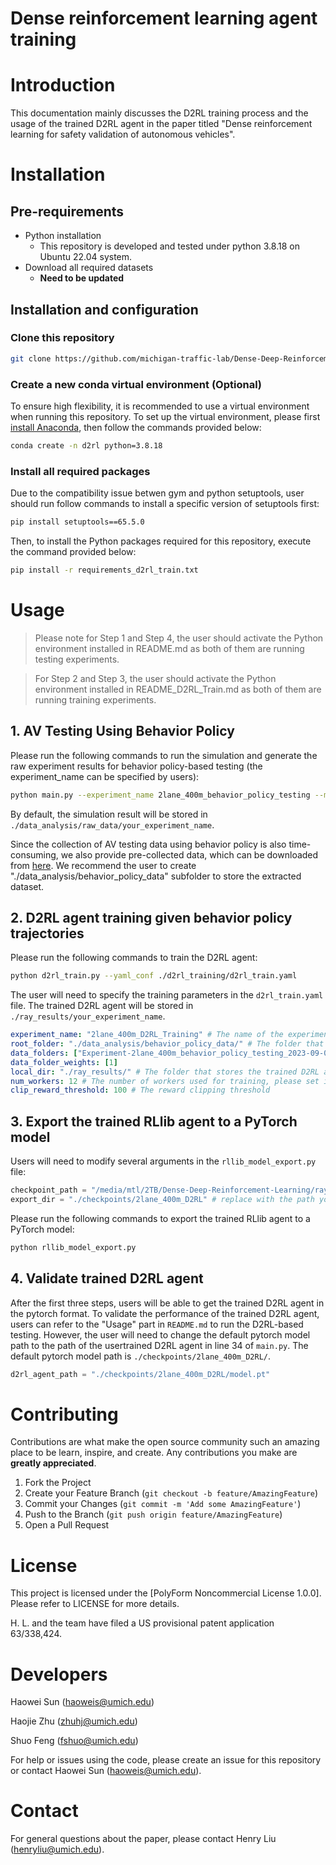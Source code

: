 # Dense reinforcement learning agent training

# Introduction
This documentation mainly discusses the D2RL training process and the usage of the trained D2RL agent in the paper titled "Dense reinforcement learning for safety validation of autonomous vehicles".

# Installation
## Pre-requirements
  - Python installation
    - This repository is developed and tested under python 3.8.18 on Ubuntu 22.04 system.
  - Download all required datasets
    - **Need to be updated**
## Installation and configuration
### Clone this repository
```bash
git clone https://github.com/michigan-traffic-lab/Dense-Deep-Reinforcement-Learning.git
```
### Create a new conda virtual environment (Optional)
To ensure high flexibility, it is recommended to use a virtual environment when running this repository. To set up the virtual environment, please first [install Anaconda](https://docs.anaconda.com/free/anaconda/install/index.html), then follow the commands provided below:
```bash
conda create -n d2rl python=3.8.18
```
### Install all required packages
Due to the compatibility issue betwen gym and python setuptools, user should run follow commands to install a specific version of setuptools first:

```bash
pip install setuptools==65.5.0
```

Then, to install the Python packages required for this repository, execute the command provided below:
```bash
pip install -r requirements_d2rl_train.txt
```
# Usage

> Please note for Step 1 and Step 4, the user should activate the Python environment installed in README.md as both of them are running testing experiments.

> For Step 2 and Step 3, the user should activate the Python environment installed in README_D2RL_Train.md as both of them are running training experiments.

## 1. AV Testing Using Behavior Policy
Please run the following commands to run the simulation and generate the raw experiment results for behavior policy-based testing (the experiment_name can be specified by users):
```bash
python main.py --experiment_name 2lane_400m_behavior_policy_testing --mode behavior_policy
```
By default, the simulation result will be stored in `./data_analysis/raw_data/your_experiment_name`.

Since the collection of AV testing data using behavior policy is also time-consuming, we also provide pre-collected data, which can be downloaded from [here](https://dense-deep-reinforcement-learning.s3.us-east-2.amazonaws.com/Experiment-2lane_400m_behavior_policy_testing_2023-09-03.zip). We recommend the user to create "./data_analysis/behavior_policy_data" subfolder to store the extracted dataset. 

## 2. D2RL agent training given behavior policy trajectories

Please run the following commands to train the D2RL agent:
```bash
python d2rl_train.py --yaml_conf ./d2rl_training/d2rl_train.yaml
```
The user will need to specify the training parameters in the `d2rl_train.yaml` file. The trained D2RL agent will be stored in `./ray_results/your_experiment_name`.
```yaml
experiment_name: "2lane_400m_D2RL_Training" # The name of the experiment
root_folder: "./data_analysis/behavior_policy_data/" # The folder that stores the behavior policy trajectories
data_folders: ["Experiment-2lane_400m_behavior_policy_testing_2023-09-03"] # The folder name of the behavior policy trajectories
data_folder_weights: [1]
local_dir: "./ray_results/" # The folder that stores the trained D2RL agent
num_workers: 12 # The number of workers used for training, please set it to the number of CPU cores
clip_reward_threshold: 100 # The reward clipping threshold
```

## 3. Export the trained RLlib agent to a PyTorch model
Users will need to modify several arguments in the `rllib_model_export.py` file:
```python
checkpoint_path = "/media/mtl/2TB/Dense-Deep-Reinforcement-Learning/ray_results/2lane_400m_D2RL_Training_V2/PPO_my_env_959a3_00000_0_2023-09-03_16-29-30/checkpoint_000177/checkpoint-177" # replace with your rllib checkpoint path
export_dir = "./checkpoints/2lane_400m_D2RL" # replace with the path you would like to save the pytorch model
```

Please run the following commands to export the trained RLlib agent to a PyTorch model:
```bash
python rllib_model_export.py
```

## 4. Validate trained D2RL agent

After the first three steps, users will be able to get the trained D2RL agent in the pytorch format. To validate the performance of the trained D2RL agent, users can refer to the "Usage" part in `README.md` to run the D2RL-based testing. However, the user will need to change the default pytorch model path to the path of the usertrained D2RL agent in line 34 of `main.py`. The default pytorch model path is `./checkpoints/2lane_400m_D2RL/`.
```python
d2rl_agent_path = "./checkpoints/2lane_400m_D2RL/model.pt"
```


# Contributing

Contributions are what make the open source community such an amazing place to be learn, inspire, and create. Any contributions you make are **greatly appreciated**.

1. Fork the Project
2. Create your Feature Branch (`git checkout -b feature/AmazingFeature`)
3. Commit your Changes (`git commit -m 'Add some AmazingFeature'`)
4. Push to the Branch (`git push origin feature/AmazingFeature`)
5. Open a Pull Request

# License

This project is licensed under the [PolyForm Noncommercial License 1.0.0]. Please refer to LICENSE for more details.

H. L. and the team have filed a US provisional patent application 63/338,424.

# Developers

Haowei Sun (haoweis@umich.edu)

Haojie Zhu (zhuhj@umich.edu)

Shuo Feng (fshuo@umich.edu)

For help or issues using the code, please create an issue for this repository or contact Haowei Sun (haoweis@umich.edu).

# Contact

For general questions about the paper, please contact Henry Liu (henryliu@umich.edu).